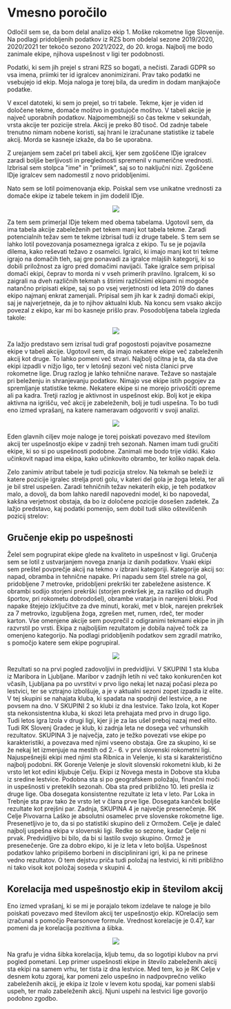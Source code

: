 # Vmesno poročilo

Odločil sem se, da bom delal analizo ekip 1. Moške rokometne lige Slovenije. Na podlagi pridobljenih podatkov iz RZS bom obdelal sezone 2019/2020, 2020/2021 ter tekočo sezono 2021/2022, do 20. kroga. Najbolj me bodo zanimale ekipe, njihova uspešnost v ligi ter podobnosti.

Podatki, ki sem jih prejel s strani RZS so bogati, a nečisti. Zaradi GDPR so vsa imena, priimki ter id igralcev anonimizirani. Prav tako podatki ne vsebujejo id ekip. Moja naloga je torej bila, da uredim in dodam manjkajoče podatke.

V excel datoteki, ki sem jo prejel, so tri tabele. Tekme, kjer je viden id določene tekme, domače moštvo in gostujoče moštvo. V tabeli akcije je največ uporabnih podatkov. Najpomembnejši so čas tekme v sekundah, vrsta akcije ter pozicije strela. Akcij je preko 80 tisoč. Od zadnje tabele trenutno nimam nobene koristi, saj hrani le izračunane statistike iz tabele akcij. Morda se kasneje izkaže, da bo še uporabna. 

Z urejanjem sem začel pri tabeli akcij, kjer sem zgoščene IDje igralcev zaradi boljše berljivosti in preglednosti spremenil v numerične vrednosti. Izbrisal sem stolpca "ime" in "priimek", saj so to naključni nizi. Zgoščene IDje igralcev sem nadomestil z novo pridobljenimi.

Nato sem se lotil poimenovanja ekip. Poiskal sem vse unikatne vrednosti za domače ekipe iz tabele tekem in jim dodelil IDje.

<p align="center">
  <img src="https://github.com/krivecluka/PR21LK/blob/main/img/ekipe.PNG"/>
</p>

Za tem sem primerjal IDje tekem med obema tabelama. Ugotovil sem, da ima tabela akcije zabeleženih pet tekem manj kot tabela tekme. Zaradi potencialnih težav sem te tekme izbrisal tudi iz druge tabele. S tem sem se lahko lotil povezovanja posameznega igralca z ekipo. Tu se je pojavila dilema, kako reševati težavo z osamelci. Igralci, ki imajo manj kot tri tekme igrajo na domačih tleh, saj gre ponavadi za igralce mlajših kategorij, ki so dobili priložnost za igro pred domačimi navijači. Take igralce sem pripisal domači ekipi, čeprav to morda ni v vseh primerih pravilno. Igralcem, ki so zaigrali na dveh različnih tekmah s štirimi različnimi ekipami ni mogoče natančno pripisati ekipe, saj so po vsej verjetnosti od leta 2019 do danes ekipo najmanj enkrat zamenjali. Pripisal sem jih kar k zadnji domači ekipi, saj je najverjetneje, da je to njihov aktualni klub. Na koncu sem vsako akcijo povezal z ekipo, kar mi bo kasneje prišlo prav. Posodobljena tabela izgleda takole:

<p align="center">
  <img src="https://github.com/krivecluka/PR21LK/blob/main/img/akcije.PNG"/>
</p>

Za lažjo predstavo sem izrisal tudi graf pogostosti pojavitve posamezne ekipe v tabeli akcije. Ugotovil sem, da imajo nekatere ekipe več zabeleženih akcij kot druge. To lahko pomeni več stvari. Najbolj očitna je ta, da sta dve ekipi izpadli v nižjo ligo, ter v letošnji sezoni več nista članici prve rokometne lige. Drug razlog je lahko tehnične narave. Težave so nastajale pri beleženju in shranjevanju podatkov. Nimajo vse ekipe istih pogojev za spremljanje statistike tekme. Nekatere ekipe si ne morejo privoščiti opreme ali pa kadra. Tretji razlog je aktivnost in uspešnost ekip. Bolj kot je ekipa aktivna na igrišču, več akcij je zabeleženih, bolj je tudi uspešna. To bo tudi eno izmed vprašanj, na katere nameravam odgovoriti v svoji analizi. 

<p align="center">
  <img src="https://github.com/krivecluka/PR21LK/blob/main/img/akcije_barh.png"/>
</p>

Eden glavnih ciljev moje naloge je torej poiskati povezavo med številom akcij ter uspešnostjo ekipe v zadnji treh sezonah. 
Namen imam tudi gručiti ekipe, ki so si po uspešnosti podobne. Zanimali me bodo trije vidiki. Kako učinkovit napad ima ekipa, kako učinkovito obrambo, ter koliko napak dela.

Zelo zanimiv atribut tabele je tudi pozicija strelov. Na tekmah se beleži iz katere pozicije igralec strelja proti golu, v kateri del gola je žoga letela, ter ali je bil strel uspešen. Zaradi tehničnih težav nekaterih ekip, je teh podatkov malo, a dovolj, da bom lahko naredil napovedni model, ki bo napovedal, kakšna verjetnost obstaja, da bo iz določene pozicije dosešen zadetek. Za lažjo predstavo, kaj podatki pomenijo, sem dobil tudi sliko oštevilčenih pozicij strelov:

<h2>Gručenje ekip po uspešnosti </h2>

Želel sem pogrupirat ekipe glede na kvaliteto in uspešnost v ligi. Gručenja sem se lotil z ustvarjanjem novega znanja iz danih podatkov. Vsaki ekipi sem preštel povprečje akcij na tekmo v izbrani kategoriji. Kategorije akcij so: napad, obramba in tehnične napake. Pri napadu sem štel strele na gol, pridobljene 7 metrovke, pridobljeni prekrški ter zabeležene asistence. K obrambi sodijo storjeni prekrški (storjen prekršek je, za razliko od drugih športov, pri rokometu dobrodošel), obrambe vratarja in narejeni bloki. Pod napake štejejo izključitve za dve minuti, koraki, met v blok, narejen prekršek za 7 metrovko, izgubljena žoga, zgrešen met, rumen, rdeč, ter moder karton. Vse omenjene akcije sem povprečil z odigranimi tekmami ekipe in jih razvrstil po vrsti. Ekipa z najboljšim rezultatom je dobila največ točk za omenjeno kategorijo. Na podlagi pridobljenih podatkov sem zgradil matriko, s pomočjo katere sem ekipe pogrupiral. 

<p align="center">
  <img src="https://github.com/krivecluka/PR21LK/blob/main/img/dendogram.png"/>
</p>

Rezultati so na prvi pogled zadovoljivi in predvidljivi. 
V SKUPINI 1 sta kluba iz Maribora in Ljubljane. Maribor v zadnjih letih ni več tako konkurenčen kot včasih, Ljubljana pa po uvrstitvi v prvo ligo nekaj let nazaj počasi pleza po lestvici, ter se vztrajno izbolšuje, a je v aktualni sezoni zopet izpadla iz elite. V tej skupini se nahajata kluba, ki spadata na spodnji del lestvice, a ne povsem na dno. 
V SKUPINI 2 so klubi iz dna lestvice. Tako Izola, kot Koper sta nekonsistentna kluba, ki skozi leta prehajata med prvo in drugo ligo. Tudi letos igra Izola v drugi ligi, kjer ji je za las ušel preboj nazaj med elito. Tudi RK Slovenj Gradec je klub, ki zadnja leta ne dosega več vrhunskih rezultatov.
SKUPINA 3 je največja, zato je težko povezati vse ekipe po karakteristiki, a povezava med njimi vseeno obstaja. Gre za skupino, ki se že nekaj let izmenjuje na mestih od 2.- 6. v prvi slovenski rokometni ligi. Najuspešnejši ekipi med njimi sta Ribnica in Velenje, ki sta si karakteristično najbolj podobni. RK Gorenje Velenje je slovit slovenski rokometni klub, ki že vrsto let kot edini kljubuje Celju. Ekipi iz Novega mesta in Dobove sta kluba iz sredine lestvice. Podobna sta si po geografskem položaju, finančni moči in uspešnosti v preteklih sezonah. Oba sta pred približno 10. leti prešla iz druge lige. Oba dosegata konsistentne rezultate iz leta v leto. Par Loka in Trebnje sta prav tako že vrsto let v člana prve lige. Dosegata kanček boljše rezultate kot prejšni par.
Zadnja, SKUPINA 4 je največje presenečenje. RK Celje Pivovarna Laško je absolutni osamelec prve slovenske rokometne lige. Presenetljivo je to, da si po statistiki skupino deli z Ormožem. Celje je daleč najbolj uspešna ekipa v slovenski ligi. Redke so sezone, kadar Celje ni prvak. Predvidljivo bi bilo, da bi si lastilo svojo skupino. Ormož je presenečenje. Gre za dobro ekipo, ki je iz leta v leto boljša. Uspešnost podatkov lahko pripišemo borbeni in disciplinirani igri, ki pa ne prinese vedno rezultatov. O tem dejstvu priča tudi položaj na lestvici, ki niti približno ni tako visok kot položaj soseda v skupini 4.

<h2>Korelacija med uspešnostjo ekip in številom akcij </h2>

Eno izmed vprašanj, ki se mi je porajalo tekom izdelave te naloge je bilo poiskati povezavo med številom akcij ter uspešnostjo ekip. KOrelacijo sem izračunal s pomočjo Pearsonove formule. Vrednost korelacije je 0.47, kar pomeni da je korelacija pozitivna a šibka.

<p align="center">
  <img src="https://github.com/krivecluka/PR21LK/blob/main/img/korelacija.png"/>
</p>

Na grafu je vidna šibka korelacija, kljub temu, da so logotipi klubov na prvi pogled pometani. Lep primer uspešnosti ekipe in število zabeleženih akcij sta ekipi na samem vrhu, ter tista iz dna lestvice. Med tem, ko je RK Celje v desnem kotu zgoraj, kar pomeni zelo uspešno in nadpovprečno veliko zabeleženih akcij, je ekipa iz Izole v levem kotu spodaj, kar pomeni slabši uspeh, ter malo zabeleženih akcij. Njuni uspehi na lestvici lige govorijo podobno zgodbo.
